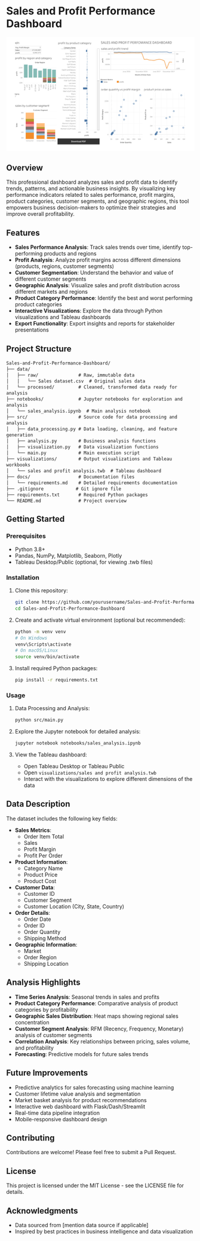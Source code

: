 # Sales and Profit Performance Dashboard

![Dashboard Preview](docs/dashboard_preview.png)

## Overview

This professional dashboard analyzes sales and profit data to identify trends, patterns, and actionable business insights. By visualizing key performance indicators related to sales performance, profit margins, product categories, customer segments, and geographic regions, this tool empowers business decision-makers to optimize their strategies and improve overall profitability.

## Features

- **Sales Performance Analysis**: Track sales trends over time, identify top-performing products and regions
- **Profit Analysis**: Analyze profit margins across different dimensions (products, regions, customer segments)
- **Customer Segmentation**: Understand the behavior and value of different customer segments
- **Geographic Analysis**: Visualize sales and profit distribution across different markets and regions
- **Product Category Performance**: Identify the best and worst performing product categories
- **Interactive Visualizations**: Explore the data through Python visualizations and Tableau dashboards
- **Export Functionality**: Export insights and reports for stakeholder presentations

## Project Structure

```
Sales-and-Profit-Performance-Dashboard/
├── data/
│   ├── raw/               # Raw, immutable data
│   │   └── Sales dataset.csv  # Original sales data
│   └── processed/         # Cleaned, transformed data ready for analysis
├── notebooks/             # Jupyter notebooks for exploration and analysis
│   └── sales_analysis.ipynb  # Main analysis notebook
├── src/                   # Source code for data processing and analysis
│   ├── data_processing.py # Data loading, cleaning, and feature generation
│   ├── analysis.py        # Business analysis functions
│   ├── visualization.py   # Data visualization functions
│   └── main.py            # Main execution script
├── visualizations/        # Output visualizations and Tableau workbooks
│   └── sales and profit analysis.twb  # Tableau dashboard
├── docs/                  # Documentation files
│   └── requirements.md    # Detailed requirements documentation
├── .gitignore            # Git ignore file
├── requirements.txt       # Required Python packages
└── README.md              # Project overview
```

## Getting Started

### Prerequisites

- Python 3.8+ 
- Pandas, NumPy, Matplotlib, Seaborn, Plotly
- Tableau Desktop/Public (optional, for viewing .twb files)

### Installation

1. Clone this repository:
   ```bash
   git clone https://github.com/yourusername/Sales-and-Profit-Performance-Dashboard.git
   cd Sales-and-Profit-Performance-Dashboard
   ```

2. Create and activate virtual environment (optional but recommended):
   ```bash
   python -m venv venv
   # On Windows
   venv\Scripts\activate
   # On macOS/Linux
   source venv/bin/activate
   ```

3. Install required Python packages:
   ```bash
   pip install -r requirements.txt
   ```

### Usage

1. Data Processing and Analysis:
   ```bash
   python src/main.py
   ```

2. Explore the Jupyter notebook for detailed analysis:
   ```bash
   jupyter notebook notebooks/sales_analysis.ipynb
   ```

3. View the Tableau dashboard:
   - Open Tableau Desktop or Tableau Public
   - Open `visualizations/sales and profit analysis.twb`
   - Interact with the visualizations to explore different dimensions of the data

## Data Description

The dataset includes the following key fields:

- **Sales Metrics**: 
  - Order Item Total
  - Sales 
  - Profit Margin
  - Profit Per Order
- **Product Information**:
  - Category Name
  - Product Price
  - Product Cost
- **Customer Data**:
  - Customer ID
  - Customer Segment
  - Customer Location (City, State, Country)
- **Order Details**:
  - Order Date
  - Order ID
  - Order Quantity
  - Shipping Method
- **Geographic Information**:
  - Market
  - Order Region
  - Shipping Location

## Analysis Highlights

- **Time Series Analysis**: Seasonal trends in sales and profits
- **Product Category Performance**: Comparative analysis of product categories by profitability
- **Geographic Sales Distribution**: Heat maps showing regional sales concentration
- **Customer Segment Analysis**: RFM (Recency, Frequency, Monetary) analysis of customer segments
- **Correlation Analysis**: Key relationships between pricing, sales volume, and profitability
- **Forecasting**: Predictive models for future sales trends

## Future Improvements

- Predictive analytics for sales forecasting using machine learning
- Customer lifetime value analysis and segmentation
- Market basket analysis for product recommendations
- Interactive web dashboard with Flask/Dash/Streamlit
- Real-time data pipeline integration
- Mobile-responsive dashboard design

## Contributing

Contributions are welcome! Please feel free to submit a Pull Request.

## License

This project is licensed under the MIT License - see the LICENSE file for details.

## Acknowledgments

- Data sourced from [mention data source if applicable]
- Inspired by best practices in business intelligence and data visualization